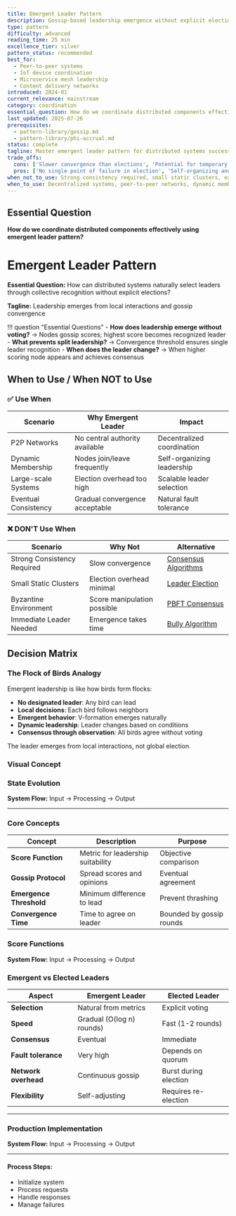 ```yaml
---
title: Emergent Leader Pattern
description: Gossip-based leadership emergence without explicit elections in distributed systems
type: pattern
difficulty: advanced
reading_time: 25 min
excellence_tier: silver
pattern_status: recommended
best_for:
  - Peer-to-peer systems
  - IoT device coordination
  - Microservice mesh leadership
  - Content delivery networks
introduced: 2024-01
current_relevance: mainstream
category: coordination
essential_question: How do we coordinate distributed components effectively using emergent leader pattern?
last_updated: 2025-07-26
prerequisites:
  - pattern-library/gossip.md
  - pattern-library/phi-accrual.md
status: complete
tagline: Master emergent leader pattern for distributed systems success
trade_offs:
  cons: ['Slower convergence than elections', 'Potential for temporary split leadership', 'Score function design complexity', 'Network overhead for gossip']
  pros: ['No single point of failure in election', 'Self-organizing and adaptive', 'Handles dynamic membership well', 'High fault tolerance']
when_not_to_use: Strong consistency required, small static clusters, explicit leader election available
when_to_use: Decentralized systems, peer-to-peer networks, dynamic membership, eventual consistency acceptable
---
```



## Essential Question

**How do we coordinate distributed components effectively using emergent leader pattern?**


# Emergent Leader Pattern

**Essential Question:** How can distributed systems naturally select leaders through collective recognition without explicit elections?

**Tagline:** Leadership emerges from local interactions and gossip convergence

!!! question "Essential Questions"
    - **How does leadership emerge without voting?** → Nodes gossip scores; highest score becomes recognized leader
    - **What prevents split leadership?** → Convergence threshold ensures single leader recognition
    - **When does the leader change?** → When higher scoring node appears and achieves consensus

## When to Use / When NOT to Use

### ✅ Use When

| Scenario | Why Emergent Leader | Impact |
|----------|---------------------|--------|
| P2P Networks | No central authority available | Decentralized coordination |
| Dynamic Membership | Nodes join/leave frequently | Self-organizing leadership |
| Large-scale Systems | Election overhead too high | Scalable leader selection |
| Eventual Consistency | Gradual convergence acceptable | Natural fault tolerance |

### ❌ DON'T Use When

| Scenario | Why Not | Alternative |
|----------|---------|-------------|
| Strong Consistency Required | Slow convergence | [Consensus Algorithms](../../pattern-library/coordination/consensus.md) |
| Small Static Clusters | Election overhead minimal | [Leader Election](../../pattern-library/coordination/leader-election.md) |
| Byzantine Environment | Score manipulation possible | [PBFT Consensus](../../pattern-library/coordination/consensus.md) |
| Immediate Leader Needed | Emergence takes time | [Bully Algorithm](../../pattern-library/coordination/leader-election.md) |

## Decision Matrix

### The Flock of Birds Analogy

Emergent leadership is like how birds form flocks:
- **No designated leader**: Any bird can lead
- **Local decisions**: Each bird follows neighbors
- **Emergent behavior**: V-formation emerges naturally
- **Dynamic leadership**: Leader changes based on conditions
- **Consensus through observation**: All birds agree without voting

The leader emerges from local interactions, not global election.

### Visual Concept


### State Evolution

**System Flow:** Input → Processing → Output


---

### Core Concepts

| Concept | Description | Purpose |
|---------|-------------|---------|
| **Score Function** | Metric for leadership suitability | Objective comparison |
| **Gossip Protocol** | Spread scores and opinions | Eventual agreement |
| **Emergence Threshold** | Minimum difference to lead | Prevent thrashing |
| **Convergence Time** | Time to agree on leader | Bounded by gossip rounds |

### Score Functions

**System Flow:** Input → Processing → Output


### Emergent vs Elected Leaders

| Aspect | Emergent Leader | Elected Leader |
|--------|-----------------|----------------|
| **Selection** | Natural from metrics | Explicit voting |
| **Speed** | Gradual (O(log n) rounds) | Fast (1-2 rounds) |
| **Consensus** | Eventual | Immediate |
| **Fault tolerance** | Very high | Depends on quorum |
| **Network overhead** | Continuous gossip | Burst during election |
| **Flexibility** | Self-adjusting | Requires re-election |

---

### Production Implementation

**System Flow:** Input → Processing → Output


---

#### **Process Steps:**
- Initialize system
- Process requests
- Handle responses
- Manage failures

